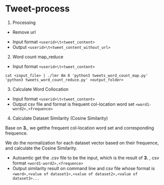 # Tweet-process

1. Processing
 - Remove url

* Input format `<userid>\t<tweet_content>`
* Output  `<userid>\t<tweet_content_without_url>`

2. Word count map_reduce

* Input format `<userid>\t<tweet_content>`

`cat <input_file> | ./lmr 8m 8 'python3 tweets_word_count_map.py' 'python3 tweets_word_count_reduce.py' <output_folder>`

3. Calculate Word Collocation

* Input format `<userid>\t<tweet_content>`
* Output  csv file and format is frequent col-location word set `<word1-word2>,<frequence>`

4. Calculate Dataset Similarity (Cosine Similarity)

Base on **3.**, we getthe frequent col-location word set and corresponding frequence.

We do the normalization for each dataset vector based on their frequence, and calculate the Cosine Similarity.

* Autoamtic get the .csv file to be the input, which is the result of **3.** , csv format `<word1-word2>,<frequence>`
* Output similarity result on command line and csv file whose format is `<word>,<value of dataset1>,<value of dataset2>,<value of dataset3>...`